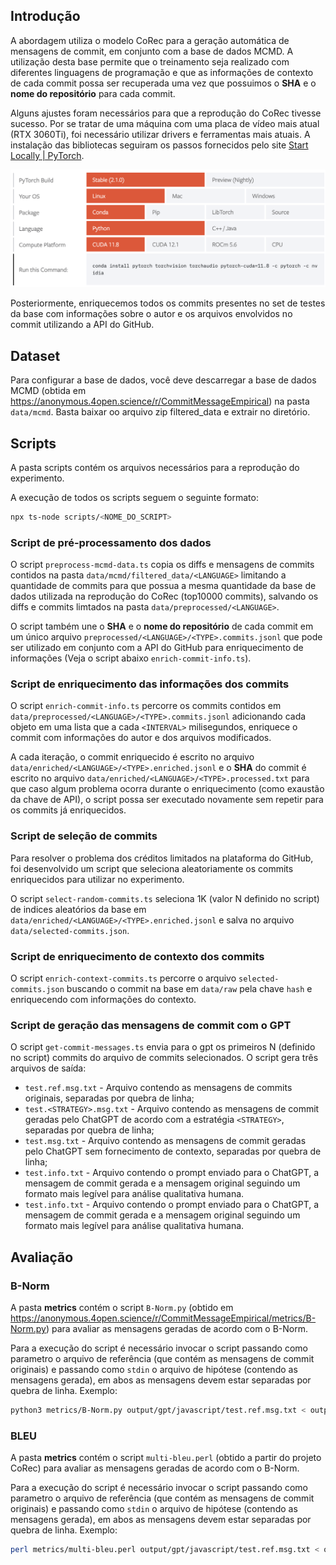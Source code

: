 ## Introdução

A abordagem utiliza o modelo CoRec para a geração automática de mensagens de commit, em conjunto com a base de dados MCMD. A utilização desta base permite que o treinamento seja realizado com diferentes linguagens de programação e que as informações de contexto de cada commit possa ser recuperada uma vez que possuimos o **SHA** e o **nome do repositório** para cada commit.

Alguns ajustes foram necessários para que a reprodução do CoRec tivesse sucesso. Por se tratar de uma máquina com uma placa de vídeo mais atual (RTX 3060Ti), foi necessário utilizar drivers e ferramentas mais atuais. A instalação das bibliotecas seguiram os passos fornecidos pelo site [Start Locally | PyTorch](https://pytorch.org/get-started/locally/).

![Pytorch Instructions](https://github.com/abreuthrj/ufjf-tcc/blob/master/docs/pytorch.png?raw=true)

Posteriormente, enriquecemos todos os commits presentes no set de testes da base com informações sobre o autor e os arquivos envolvidos no commit utilizando a API do GitHub.

## Dataset

Para configurar a base de dados, você deve descarregar a base de dados MCMD (obtida em https://anonymous.4open.science/r/CommitMessageEmpirical) na pasta `data/mcmd`. Basta baixar oo arquivo zip filtered_data e extrair no diretório.

## Scripts

A pasta scripts contém os arquivos necessários para a reprodução do experimento.

A execução de todos os scripts seguem o seguinte formato:

```bash
npx ts-node scripts/<NOME_DO_SCRIPT>
```

### Script de pré-processamento dos dados

O script `preprocess-mcmd-data.ts` copia os diffs e mensagens de commits contidos na pasta `data/mcmd/filtered_data/<LANGUAGE>` limitando a quantidade de commits para que possua a mesma quantidade da base de dados utilizada na reprodução do CoRec (top10000 commits), salvando os diffs e commits limtados na pasta `data/preprocessed/<LANGUAGE>`.

O script também une o **SHA** e o **nome do repositório** de cada commit em um único arquivo `preprocessed/<LANGUAGE>/<TYPE>.commits.jsonl` que pode ser utilizado em conjunto com a API do GitHub para enriquecimento de informações (Veja o script abaixo `enrich-commit-info.ts`).

### Script de enriquecimento das informações dos commits

O script `enrich-commit-info.ts` percorre os commits contidos em `data/preprocessed/<LANGUAGE>/<TYPE>.commits.jsonl` adicionando cada objeto em uma lista que a cada `<INTERVAL>` milisegundos, enriquece o commit com informações do autor e dos arquivos modificados.

A cada iteração, o commit enriquecido é escrito no arquivo `data/enriched/<LANGUAGE>/<TYPE>.enriched.jsonl` e o **SHA** do commit é escrito no arquivo `data/enriched/<LANGUAGE>/<TYPE>.processed.txt` para que caso algum problema ocorra durante o enriquecimento (como exaustão da chave de API), o script possa ser executado novamente sem repetir para os commits já enriquecidos.

### Script de seleção de commits

Para resolver o problema dos créditos limitados na plataforma do GitHub, foi desenvolvido um script que seleciona aleatoriamente os commits enriquecidos para utilizar no experimento.

O script `select-random-commits.ts` seleciona 1K (valor N definido no script) de indices aleatórios da base em `data/enriched/<LANGUAGE>/<TYPE>.enriched.jsonl` e salva no arquivo `data/selected-commits.json`.

### Script de enriquecimento de contexto dos commits

O script `enrich-context-commits.ts` percorre o arquivo `selected-commits.json` buscando o commit na base em `data/raw` pela chave `hash` e enriquecendo com informações do contexto.

### Script de geração das mensagens de commit com o GPT

O script `get-commit-messages.ts` envia para o gpt os primeiros N (definido no script) commits do arquivo de commits selecionados. O script gera três arquivos de saída:

- `test.ref.msg.txt` - Arquivo contendo as mensagens de commits originais, separadas por quebra de linha;
- `test.<STRATEGY>.msg.txt` - Arquivo contendo as mensagens de commit geradas pelo ChatGPT de acordo com a estratégia `<STRATEGY>`, separadas por quebra de linha;
- `test.msg.txt` - Arquivo contendo as mensagens de commit geradas pelo ChatGPT sem fornecimento de contexto, separadas por quebra de linha;
- `test.info.txt` - Arquivo contendo o prompt enviado para o ChatGPT, a mensagem de commit gerada e a mensagem original seguindo um formato mais legível para análise qualitativa humana.
- `test.info.txt` - Arquivo contendo o prompt enviado para o ChatGPT, a mensagem de commit gerada e a mensagem original seguindo um formato mais legível para análise qualitativa humana.

## Avaliação

### B-Norm

A pasta **metrics** contém o script `B-Norm.py` (obtido em https://anonymous.4open.science/r/CommitMessageEmpirical/metrics/B-Norm.py) para avaliar as mensagens geradas de acordo com o B-Norm.

Para a execução do script é necessário invocar o script passando como parametro o arquivo de referência (que contém as mensagens de commit originais) e passando como `stdin` o arquivo de hipótese (contendo as mensagens gerada), em abos as mensagens devem estar separadas por quebra de linha. Exemplo:

```bash
python3 metrics/B-Norm.py output/gpt/javascript/test.ref.msg.txt < output/gpt/javascript/test.msg.txt
```

### BLEU

A pasta **metrics** contém o script `multi-bleu.perl` (obtido a partir do projeto CoRec) para avaliar as mensagens geradas de acordo com o B-Norm.

Para a execução do script é necessário invocar o script passando como parametro o arquivo de referência (que contém as mensagens de commit originais) e passando como `stdin` o arquivo de hipótese (contendo as mensagens gerada), em abos as mensagens devem estar separadas por quebra de linha. Exemplo:

```bash
perl metrics/multi-bleu.perl output/gpt/javascript/test.ref.msg.txt < output/gpt/javascript/test.msg.txt
```
